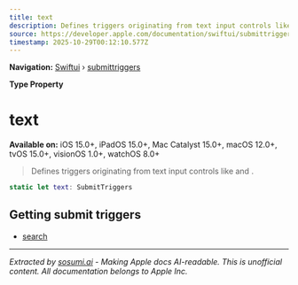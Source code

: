 ```yaml
---
title: text
description: Defines triggers originating from text input controls like  and .
source: https://developer.apple.com/documentation/swiftui/submittriggers/text
timestamp: 2025-10-29T00:12:10.577Z
---
```


**Navigation:** [Swiftui](/documentation/swiftui) › [submittriggers](/documentation/swiftui/submittriggers)

**Type Property**

# text

**Available on:** iOS 15.0+, iPadOS 15.0+, Mac Catalyst 15.0+, macOS 12.0+, tvOS 15.0+, visionOS 1.0+, watchOS 8.0+

> Defines triggers originating from text input controls like  and .

```swift
static let text: SubmitTriggers
```

## Getting submit triggers

- [search](/documentation/swiftui/submittriggers/search)

---

*Extracted by [sosumi.ai](https://sosumi.ai) - Making Apple docs AI-readable.*
*This is unofficial content. All documentation belongs to Apple Inc.*
